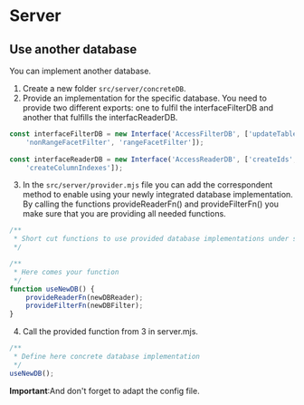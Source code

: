 # Server

## Use another database
You can implement another database.

1. Create a new folder ``src/server/concreteDB``.
2. Provide an implementation for the specific database. You need to provide two different exports: one to fulfil the interfaceFilterDB and another that fulfills the interfacReaderDB.

```javascript
const interfaceFilterDB = new Interface('AccessFilterDB', ['updateTableEntries',
    'nonRangeFacetFilter', 'rangeFacetFilter']);
    
const interfaceReaderDB = new Interface('AccessReaderDB', ['createIds',
    'createColumnIndexes']);
```

3. In the ``src/server/provider.mjs`` file you can add the correspondent method to enable using your newly integrated database implementation.
By calling the functions provideReaderFn() and provideFilterFn() you make sure that you are providing all needed functions.

```javascript
/**
 * Short cut functions to use provided database implementations under server/concreteDB/
 */

/**
 * Here comes your function
 */
function useNewDB() {
    provideReaderFn(newDBReader);
    provideFilterFn(newDBFilter);
}
```
4. Call the provided function from 3 in server.mjs.

```javascript
/**
 * Define here concrete database implementation
 */
useNewDB();
```

**Important**:And don't forget to adapt the config file.
